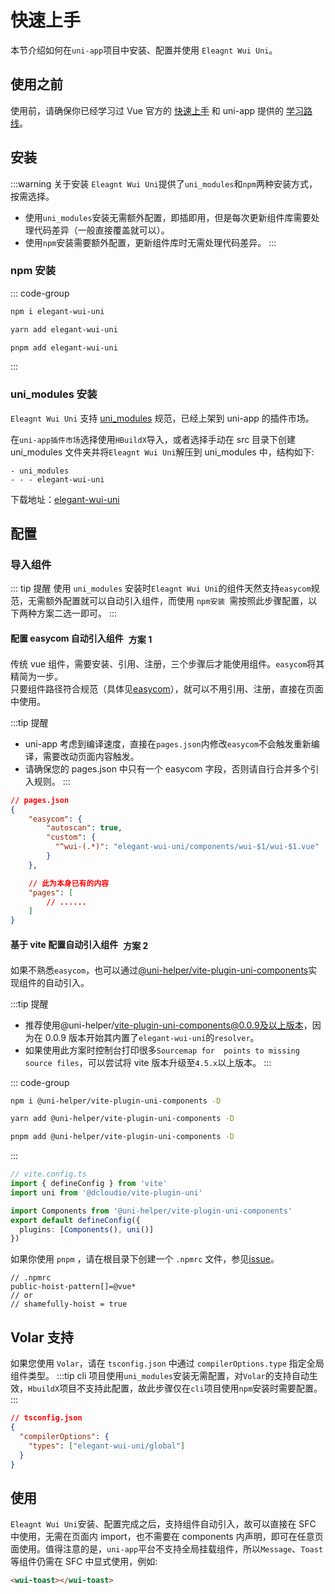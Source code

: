# 快速上手

本节介绍如何在`uni-app`项目中安装、配置并使用 `Eleagnt Wui Uni`。

## 使用之前

使用前，请确保你已经学习过 Vue 官方的 [快速上手](https://cn.vuejs.org/guide/quick-start.html) 和 uni-app 提供的 [学习路线](https://uniapp.dcloud.net.cn/resource.html)。

## 安装

:::warning 关于安装
`Eleagnt Wui Uni`提供了`uni_modules`和`npm`两种安装方式，按需选择。

- 使用`uni_modules`安装无需额外配置，即插即用，但是每次更新组件库需要处理代码差异（一般直接覆盖就可以）。
- 使用`npm`安装需要额外配置，更新组件库时无需处理代码差异。
  :::

### npm 安装

::: code-group

```bash [npm]
npm i elegant-wui-uni
```

```bash [yarn]
yarn add elegant-wui-uni
```

```bash [pnpm]
pnpm add elegant-wui-uni
```

:::

### uni_modules 安装

`Eleagnt Wui Uni` 支持 [uni_modules](https://uniapp.dcloud.net.cn/plugin/uni_modules.html#uni-modules) 规范，已经上架到 uni-app 的插件市场。

在`uni-app插件市场`选择使用`HBuildX`导入，或者选择手动在 src 目录下创建 uni_modules 文件夹并将`Eleagnt Wui Uni`解压到 uni_modules 中，结构如下:

```
- uni_modules
- - - elegant-wui-uni
```

下载地址：<a href="https://github.com/zhangyao1990/elegant-wui-uni"><span >elegant-wui-uni</span></a>

## 配置

### 导入组件

::: tip 提醒
使用 `uni_modules` 安装时`Eleagnt Wui Uni`的组件天然支持`easycom`规范，无需额外配置就可以自动引入组件，而使用 `npm安装 `需按照此步骤配置，以下两种方案二选一即可。
:::

#### 配置 easycom 自动引入组件<el-tag type="primary" style="vertical-align: middle;margin-left:8px;" effect="dark" >方案 1</el-tag>

传统 vue 组件，需要安装、引用、注册，三个步骤后才能使用组件。`easycom`将其精简为一步。  
只要组件路径符合规范（具体见[easycom](https://uniapp.dcloud.net.cn/collocation/pages.html#easycom)），就可以不用引用、注册，直接在页面中使用。

:::tip 提醒

- uni-app 考虑到编译速度，直接在`pages.json`内修改`easycom`不会触发重新编译，需要改动页面内容触发。
- 请确保您的 pages.json 中只有一个 easycom 字段，否则请自行合并多个引入规则。
  :::

```JSON
// pages.json
{
	"easycom": {
		"autoscan": true,
		"custom": {
		  "^wui-(.*)": "elegant-wui-uni/components/wui-$1/wui-$1.vue"
		}
	},

	// 此为本身已有的内容
	"pages": [
		// ......
	]
}
```

#### 基于 vite 配置自动引入组件<el-tag type="primary" style="vertical-align: middle;margin-left:8px;" effect="dark" >方案 2</el-tag>

如果不熟悉`easycom`，也可以通过[@uni-helper/vite-plugin-uni-components](https://github.com/uni-helper/vite-plugin-uni-components)实现组件的自动引入。

:::tip 提醒

- 推荐使用@uni-helper/vite-plugin-uni-components@0.0.9及以上版本，因为在 0.0.9 版本开始其内置了`elegant-wui-uni`的`resolver`。
- 如果使用此方案时控制台打印很多`Sourcemap for  points to missing source files​`，可以尝试将 vite 版本升级至`4.5.x`以上版本。
  :::

::: code-group

```bash [npm]
npm i @uni-helper/vite-plugin-uni-components -D
```

```bash [yarn]
yarn add @uni-helper/vite-plugin-uni-components -D
```

```bash [pnpm]
pnpm add @uni-helper/vite-plugin-uni-components -D
```

:::

```ts
// vite.config.ts
import { defineConfig } from 'vite'
import uni from '@dcloudio/vite-plugin-uni'

import Components from '@uni-helper/vite-plugin-uni-components'
export default defineConfig({
  plugins: [Components(), uni()]
})
```

如果你使用 `pnpm` ，请在根目录下创建一个 `.npmrc` 文件，参见[issue](https://github.com/antfu/unplugin-vue-components/issues/389)。

```
// .npmrc
public-hoist-pattern[]=@vue*
// or
// shamefully-hoist = true
```

## Volar 支持

如果您使用 `Volar`，请在 `tsconfig.json` 中通过 `compilerOptions.type` 指定全局组件类型。
:::tip
cli 项目使用`uni_modules`安装无需配置，对`Volar`的支持自动生效，`HbuildX`项目不支持此配置，故此步骤仅在`cli`项目使用`npm`安装时需要配置。
:::

```json
// tsconfig.json
{
  "compilerOptions": {
    "types": ["elegant-wui-uni/global"]
  }
}
```

## 使用

`Eleagnt Wui Uni`安装、配置完成之后，支持组件自动引入，故可以直接在 SFC 中使用，无需在页面内 import，也不需要在 components 内声明，即可在任意页面使用。值得注意的是，`uni-app`平台不支持全局挂载组件，所以`Message`、`Toast`等组件仍需在 SFC 中显式使用，例如:

```html
<wui-toast></wui-toast>
```
